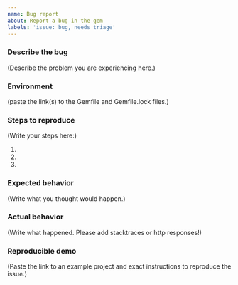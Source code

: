 ```yaml
---
name: Bug report
about: Report a bug in the gem
labels: 'issue: bug, needs triage'
---
```


<!--
    Please use this template and fill in as many fields below as you can.
    The more details you give us on the problem, the more likely we will be able to help.
-->

### Describe the bug

(Describe the problem you are experiencing here.)

### Environment

<!--
  To help identify if a problem is specific to a platform, gem version or dependencies version, we will need you Gemfile and Gemfile.lock. Please paste the links to these files or a gist of their content.
-->

(paste the link(s) to the Gemfile and Gemfile.lock files.)

### Steps to reproduce

<!--
  How would you describe your issue to someone who doesn’t know you or your project?
  Try to write a sequence of steps that anybody can repeat to see the issue.
-->

(Write your steps here:)

1.
2.
3.

### Expected behavior

<!--
  How did you expect the tool to behave?
  It’s fine if you’re not sure your understanding is correct.
  Just write down what you thought would happen.
-->

(Write what you thought would happen.)

### Actual behavior

<!--
  Did something go wrong?
  Is something broken, or not behaving as you expected?
  Please attach relevant stacktraces or query/mutation responses when possible. They are very helplful.
-->

(Write what happened. Please add stacktraces or http responses!)

### Reproducible demo

<!--
  If you can, please share a project that reproduces the issue.
  For this you can :

    * Create a new rails app
    * Add the gem version in the Gemfile
    * Try to reproduce the issue in it.

  Another possibility is to copy your app and remove all the things you don't want to be public.
-->

(Paste the link to an example project and exact instructions to reproduce the issue.)

<!--
  What happens if you skip this step?

  We will try to help you, but in many cases it is impossible because crucial
  information is missing. In that case we'll tag an issue as having a low priority,
  and eventually close it if there is no clear direction.

  We still appreciate the report though, as eventually somebody else might
  create a reproducible example for it.
-->
